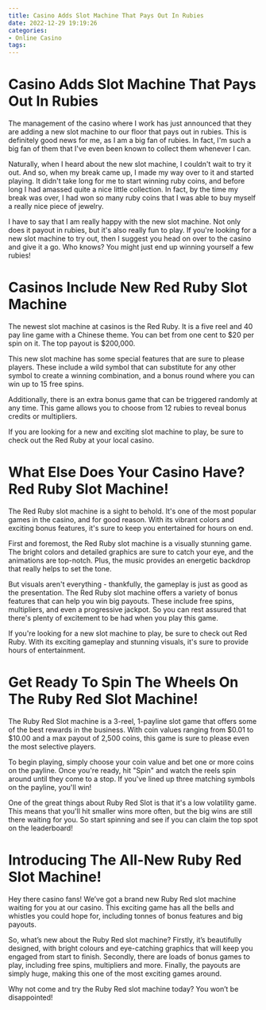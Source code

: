 ```yaml
---
title: Casino Adds Slot Machine That Pays Out In Rubies
date: 2022-12-29 19:19:26
categories:
- Online Casino
tags:
---
```



#  Casino Adds Slot Machine That Pays Out In Rubies

The management of the casino where I work has just announced that they are adding a new slot machine to our floor that pays out in rubies. This is definitely good news for me, as I am a big fan of rubies. In fact, I'm such a big fan of them that I've even been known to collect them whenever I can.

Naturally, when I heard about the new slot machine, I couldn't wait to try it out. And so, when my break came up, I made my way over to it and started playing. It didn't take long for me to start winning ruby coins, and before long I had amassed quite a nice little collection. In fact, by the time my break was over, I had won so many ruby coins that I was able to buy myself a really nice piece of jewelry.

I have to say that I am really happy with the new slot machine. Not only does it payout in rubies, but it's also really fun to play. If you're looking for a new slot machine to try out, then I suggest you head on over to the casino and give it a go. Who knows? You might just end up winning yourself a few rubies!

#  Casinos Include New Red Ruby Slot Machine

The newest slot machine at casinos is the Red Ruby. It is a five reel and 40 pay line game with a Chinese theme. You can bet from one cent to $20 per spin on it. The top payout is $200,000.

This new slot machine has some special features that are sure to please players. These include a wild symbol that can substitute for any other symbol to create a winning combination, and a bonus round where you can win up to 15 free spins.

Additionally, there is an extra bonus game that can be triggered randomly at any time. This game allows you to choose from 12 rubies to reveal bonus credits or multipliers.

If you are looking for a new and exciting slot machine to play, be sure to check out the Red Ruby at your local casino.

#  What Else Does Your Casino Have? Red Ruby Slot Machine!

The Red Ruby slot machine is a sight to behold. It's one of the most popular games in the casino, and for good reason. With its vibrant colors and exciting bonus features, it's sure to keep you entertained for hours on end.

First and foremost, the Red Ruby slot machine is a visually stunning game. The bright colors and detailed graphics are sure to catch your eye, and the animations are top-notch. Plus, the music provides an energetic backdrop that really helps to set the tone.

But visuals aren't everything - thankfully, the gameplay is just as good as the presentation. The Red Ruby slot machine offers a variety of bonus features that can help you win big payouts. These include free spins, multipliers, and even a progressive jackpot. So you can rest assured that there's plenty of excitement to be had when you play this game.

If you're looking for a new slot machine to play, be sure to check out Red Ruby. With its exciting gameplay and stunning visuals, it's sure to provide hours of entertainment.

#  Get Ready To Spin The Wheels On The Ruby Red Slot Machine!

The Ruby Red Slot machine is a 3-reel, 1-payline slot game that offers some of the best rewards in the business. With coin values ranging from $0.01 to $10.00 and a max payout of 2,500 coins, this game is sure to please even the most selective players.

To begin playing, simply choose your coin value and bet one or more coins on the payline. Once you're ready, hit "Spin" and watch the reels spin around until they come to a stop. If you've lined up three matching symbols on the payline, you'll win!

One of the great things about Ruby Red Slot is that it's a low volatility game. This means that you'll hit smaller wins more often, but the big wins are still there waiting for you. So start spinning and see if you can claim the top spot on the leaderboard!

#  Introducing The All-New Ruby Red Slot Machine!

Hey there casino fans! We’ve got a brand new Ruby Red slot machine waiting for you at our casino. This exciting game has all the bells and whistles you could hope for, including tonnes of bonus features and big payouts.

So, what’s new about the Ruby Red slot machine? Firstly, it’s beautifully designed, with bright colours and eye-catching graphics that will keep you engaged from start to finish. Secondly, there are loads of bonus games to play, including free spins, multipliers and more. Finally, the payouts are simply huge, making this one of the most exciting games around.

Why not come and try the Ruby Red slot machine today? You won’t be disappointed!